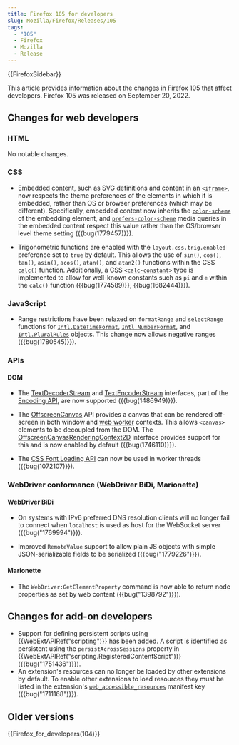 ```yaml
---
title: Firefox 105 for developers
slug: Mozilla/Firefox/Releases/105
tags:
  - "105"
  - Firefox
  - Mozilla
  - Release
---
```


{{FirefoxSidebar}}

This article provides information about the changes in Firefox 105 that affect developers. Firefox 105 was released on September 20, 2022.

## Changes for web developers

### HTML

No notable changes.

### CSS

- Embedded content, such as SVG definitions and content in an [`<iframe>`](/en-US/docs/Web/HTML/Element/iframe), now respects the theme preferences of the elements in which it is embedded, rather than OS or browser preferences (which may be different).
  Specifically, embedded content now inherits the [`color-scheme`](/en-US/docs/Web/CSS/color-scheme) of the embedding element, and [`prefers-color-scheme`](/en-US/docs/Web/CSS/@media/prefers-color-scheme) media queries in the embedded content respect this value rather than the OS/browser level theme setting ({{bug(1779457)}}).

- Trigonometric functions are enabled with the `layout.css.trig.enabled` preference set to `true` by default.
  This allows the use of `sin()`, `cos()`, `tan()`, `asin()`, `acos()`, `atan()`, and `atan2()` functions within the CSS [`calc()`](/en-US/docs/Web/CSS/calc) function.
  Additionally, a CSS [`<calc-constant>`](/en-US/docs/Web/CSS/calc-constant) type is implemented to allow for well-known constants such as `pi` and `e` within the `calc()` function ({{bug(1774589)}}, {{bug(1682444)}}).

### JavaScript

- Range restrictions have been relaxed on `formatRange` and `selectRange` functions for [`Intl.DateTimeFormat`](/en-US/docs/Web/JavaScript/Reference/Global_Objects/Intl/DateTimeFormat), [`Intl.NumberFormat`](/en-US/docs/Web/JavaScript/Reference/Global_Objects/Intl/NumberFormat), and [`Intl.PluralRules`](/en-US/docs/Web/JavaScript/Reference/Global_Objects/Intl/PluralRules) objects. This change now allows negative ranges ({{bug(1780545)}}).

### APIs

#### DOM

- The [TextDecoderStream](/en-US/docs/Web/API/TextDecoderStream) and [TextEncoderStream](/en-US/docs/Web/API/TextEncoderStream) interfaces, part of the [Encoding API](/en-US/docs/Web/API/Encoding_API), are now supported ({{bug(1486949)}}).

- The [OffscreenCanvas](/en-US/docs/Web/API/OffscreenCanvas) API provides a canvas that can be rendered off-screen in both window and [web worker](/en-US/docs/Web/API/OffscreenCanvas#asynchronous_display_of_frames_produced_by_an_offscreencanvas) contexts.
  This allows `<canvas>` elements to be decoupled from the DOM. The [OffscreenCanvasRenderingContext2D](/en-US/docs/Web/API/OffscreenCanvasRenderingContext2D) interface provides support for this and is now enabled by default ({{bug(1746110)}}).

- The [CSS Font Loading API](/en-US/docs/Web/API/CSS_Font_Loading_API) can now be used in worker threads ({{bug(1072107)}}).

### WebDriver conformance (WebDriver BiDi, Marionette)

#### WebDriver BiDi

- On systems with IPv6 preferred DNS resolution clients will no longer fail to connect when `localhost` is used as host for the WebSocket server ({{bug("1769994")}}).

- Improved `RemoteValue` support to allow plain JS objects with simple JSON-serializable fields to be serialized ({{bug("1779226")}}).

#### Marionette

- The `WebDriver:GetElementProperty` command is now able to return node properties as set by web content ({{bug("1398792")}}).

## Changes for add-on developers

- Support for defining persistent scripts using {{WebExtAPIRef("scripting")}} has been added. A script is identified as persistent using the `persistAcrossSessions` property in {{WebExtAPIRef("scripting.RegisteredContentScript")}} ({{bug("1751436")}}).
- An extension's resources can no longer be loaded by other extensions by default. To enable other extensions to load resources they must be listed in the extension's [`web_accessible_resources`](/en-US/docs/Mozilla/Add-ons/WebExtensions/manifest.json/web_accessible_resources) manifest key ({{bug("1711168")}}).

## Older versions

{{Firefox_for_developers(104)}}
